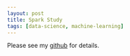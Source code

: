 ```yaml
---
layout: post
title: Spark Study
tags: [data-science, machine-learning]
---
```


Please see my [github](https://github.com/wangruinju/PySpark-Machine-Learning) for details.